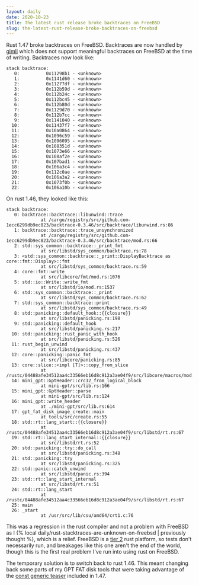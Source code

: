 ```yaml
---
layout: daily
date: 2020-10-23
title: The latest rust release broke backtraces on FreeBSD
slug: the-latest-rust-release-broke-backtraces-on-freebsd
---
```


Rust 1.47 broke backtraces on FreeBSD. Backtraces are now handled by [gimli](https://crates.io/crates/gimli)
which does not support meaningful backtraces on FreeBSD at the time of writing. Backtraces now look like:
```
stack backtrace:
   0:          0x11298b1 - <unknown>
   1:          0x1141d60 - <unknown>
   2:          0x11277df - <unknown>
   3:          0x112b59d - <unknown>
   4:          0x112b24c - <unknown>
   5:          0x112bc45 - <unknown>
   6:          0x112b80d - <unknown>
   7:          0x1129d70 - <unknown>
   8:          0x112b7cc - <unknown>
   9:          0x1141040 - <unknown>
  10:          0x11437f7 - <unknown>
  11:          0x10a0864 - <unknown>
  12:          0x1096c59 - <unknown>
  13:          0x1096095 - <unknown>
  14:          0x108351d - <unknown>
  15:          0x1073e66 - <unknown>
  16:          0x108af2e - <unknown>
  17:          0x107bad1 - <unknown>
  18:          0x106a3c4 - <unknown>
  19:          0x112c0ae - <unknown>
  20:          0x106a3a2 - <unknown>
  21:          0x1073f0b - <unknown>
  22:          0x106a10b - <unknown>
```

On rust 1.46, they looked like this:
```
stack backtrace:
   0: backtrace::backtrace::libunwind::trace
             at /cargo/registry/src/github.com-1ecc6299db9ec823/backtrace-0.3.46/src/backtrace/libunwind.rs:86
   1: backtrace::backtrace::trace_unsynchronized
             at /cargo/registry/src/github.com-1ecc6299db9ec823/backtrace-0.3.46/src/backtrace/mod.rs:66
   2: std::sys_common::backtrace::_print_fmt
             at src/libstd/sys_common/backtrace.rs:78
   3: <std::sys_common::backtrace::_print::DisplayBacktrace as core::fmt::Display>::fmt
             at src/libstd/sys_common/backtrace.rs:59
   4: core::fmt::write
             at src/libcore/fmt/mod.rs:1076
   5: std::io::Write::write_fmt
             at src/libstd/io/mod.rs:1537
   6: std::sys_common::backtrace::_print
             at src/libstd/sys_common/backtrace.rs:62
   7: std::sys_common::backtrace::print
             at src/libstd/sys_common/backtrace.rs:49
   8: std::panicking::default_hook::{{closure}}
             at src/libstd/panicking.rs:198
   9: std::panicking::default_hook
             at src/libstd/panicking.rs:217
  10: std::panicking::rust_panic_with_hook
             at src/libstd/panicking.rs:526
  11: rust_begin_unwind
             at src/libstd/panicking.rs:437
  12: core::panicking::panic_fmt
             at src/libcore/panicking.rs:85
  13: core::slice::<impl [T]>::copy_from_slice
             at /rustc/04488afe34512aa4c33566eb16d8c912a3ae04f9/src/libcore/macros/mod.rs:16
  14: mini_gpt::GptHeader::crc32_from_logical_block
             at mini-gpt/src/lib.rs:166
  15: mini_gpt::GptHeader::parse
             at mini-gpt/src/lib.rs:124
  16: mini_gpt::write_header
             at ./mini-gpt/src/lib.rs:614
  17: gpt_fat_disk_image_create::main
             at tools/src/create.rs:55
  18: std::rt::lang_start::{{closure}}
             at /rustc/04488afe34512aa4c33566eb16d8c912a3ae04f9/src/libstd/rt.rs:67
  19: std::rt::lang_start_internal::{{closure}}
             at src/libstd/rt.rs:52
  20: std::panicking::try::do_call
             at src/libstd/panicking.rs:348
  21: std::panicking::try
             at src/libstd/panicking.rs:325
  22: std::panic::catch_unwind
             at src/libstd/panic.rs:394
  23: std::rt::lang_start_internal
             at src/libstd/rt.rs:51
  24: std::rt::lang_start
             at /rustc/04488afe34512aa4c33566eb16d8c912a3ae04f9/src/libstd/rt.rs:67
  25: main
  26: _start
             at /usr/src/lib/csu/amd64/crt1.c:76
```

This was a regression in the rust compiler and not a problem with FreeBSD as I
{% local daily/rust-stacktraces-are-unknown-on-freebsd | previously thought %},
which is a relief. FreeBSD is a [tier 2](https://doc.rust-lang.org/nightly/rustc/platform-support.html#tier-2)
rust platform, so tests don't necessarily run, and breakages like this one aren't
the end of the world, though this is the first real problem I've run into using rust
on FreeBSD.

The temporary solution is to switch back to rust 1.46. This meant changing back some parts
of my GPT FAT disk tools that were taking advantage of the
[const generic teaser](https://blog.rust-lang.org/2020/10/08/Rust-1.47.html#traits-on-larger-arrays)
included in 1.47.
